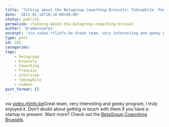 ```yaml
---
title: 'Talking about the Betagroup Coworking Brussels: Teknophile  Podcast (RTL)'
date: '2011-01-14T18:18:00+00:00'
status: publish
permalink: /talking-about-the-betagroup-coworking-brussel
author: '@ramonsuarez'
excerpt: 'via video.rtlinfo.be Great team, very interesting and geeky program, I truly enjoyed it. Don''t doubt about getting in touch with them if you have a startup to present. Want more? Check out the BetaGroup Coworking Brussels.'
type: post
id: 165
categories:
tags:
    - betagroup
    - brussels
    - Coworking
    - français
    - interview
    - teknophile
    - videos
post_format: []
---
```

via [video.rtlinfo.be](http://video.rtlinfo.be/video/260893.aspx?categoryid=2459)</div>Great team, very interesting and geeky program, I truly enjoyed it. Don’t doubt about getting in touch with them if you have a startup to present. Want more? Check out the [BetaGroup Coworking Brussels](http://coworking.betagroup.be "Brussels Coworking Bruxelles").

</div>